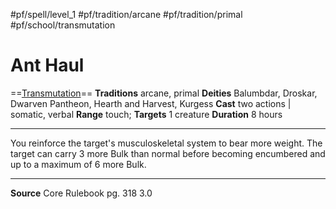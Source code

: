 #pf/spell/level_1 #pf/tradition/arcane #pf/tradition/primal #pf/school/transmutation 
# Ant Haul
==[Transmutation](../../../Traits/Transmutation.md)==
**Traditions** arcane, primal
**Deities** Balumbdar, Droskar, Dwarven Pantheon, Hearth and Harvest, Kurgess
**Cast** two actions | somatic, verbal
**Range** touch; **Targets** 1 creature
**Duration** 8 hours

---
You reinforce the target's musculoskeletal system to bear more weight. The target can carry 3 more Bulk than normal before becoming encumbered and up to a maximum of 6 more Bulk.

---
**Source** Core Rulebook pg. 318 3.0
